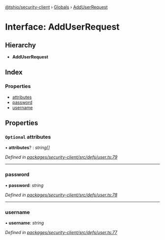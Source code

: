 [@tshio/security-client](../README.md) › [Globals](../globals.md) › [AddUserRequest](adduserrequest.md)

# Interface: AddUserRequest

## Hierarchy

* **AddUserRequest**

## Index

### Properties

* [attributes](adduserrequest.md#markdown-header-optional-attributes)
* [password](adduserrequest.md#markdown-header-password)
* [username](adduserrequest.md#markdown-header-username)

## Properties

### `Optional` attributes

• **attributes**? : *string[]*

*Defined in [packages/security-client/src/defs/user.ts:79](https://github.com/TheSoftwareHouse/rad-modules-tools/blob/afe5496/packages/security-client/src/defs/user.ts#L79)*

___

###  password

• **password**: *string*

*Defined in [packages/security-client/src/defs/user.ts:78](https://github.com/TheSoftwareHouse/rad-modules-tools/blob/afe5496/packages/security-client/src/defs/user.ts#L78)*

___

###  username

• **username**: *string*

*Defined in [packages/security-client/src/defs/user.ts:77](https://github.com/TheSoftwareHouse/rad-modules-tools/blob/afe5496/packages/security-client/src/defs/user.ts#L77)*
